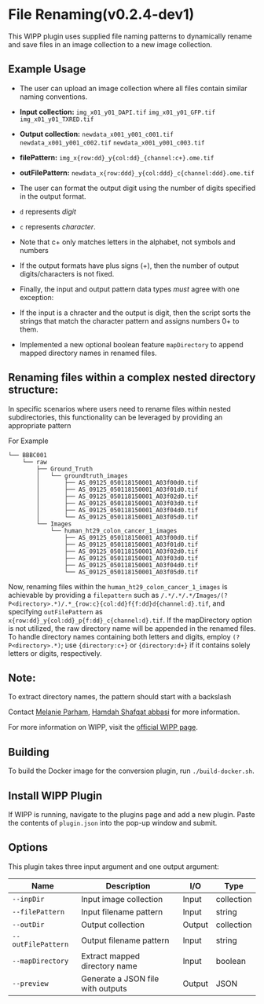 # File Renaming(v0.2.4-dev1)
This WIPP plugin uses supplied file naming patterns to dynamically
rename and save files in an image collection to a new image collection.

## Example Usage
* The user can upload an image collection where all files contain similar
naming conventions.

 * **Input collection:**
`img_x01_y01_DAPI.tif`
`img_x01_y01_GFP.tif`
`img_x01_y01_TXRED.tif`

 * **Output collection:**
`newdata_x001_y001_c001.tif`
`newdata_x001_y001_c002.tif`
`newdata_x001_y001_c003.tif`

 * **filePattern:**
`img_x{row:dd}_y{col:dd}_{channel:c+}.ome.tif`

 * **outFilePattern:**
`newdata_x{row:ddd}_y{col:ddd}_c{channel:ddd}.ome.tif`

* The user can format the output digit using the number of digits
specified in the output format.
 * `d` represents *digit*
 * `c` represents *character*.

* Note that c+ only matches letters in the alphabet, not symbols and numbers

* If the output formats have plus signs (+), then the number of output
digits/characters is not fixed.

* Finally, the input and output pattern data types *must* agree with one
exception:
 * If the input is a chracter and the output is digit,
then the script sorts the strings that match the character pattern and
assigns numbers 0+ to them.

* Implemented a new optional boolean feature `mapDirectory` to append mapped directory names in renamed files.


## Renaming files within a complex nested directory structure:
In specific scenarios where users need to rename files within nested subdirectories, this functionality can be leveraged by providing an appropriate pattern

For Example

```
└── BBBC001
    └── raw
        ├── Ground_Truth
        │   └── groundtruth_images
        │       ├── AS_09125_050118150001_A03f00d0.tif
        │       ├── AS_09125_050118150001_A03f01d0.tif
        │       ├── AS_09125_050118150001_A03f02d0.tif
        │       ├── AS_09125_050118150001_A03f03d0.tif
        │       ├── AS_09125_050118150001_A03f04d0.tif
        │       └── AS_09125_050118150001_A03f05d0.tif
        └── Images
            └── human_ht29_colon_cancer_1_images
                ├── AS_09125_050118150001_A03f00d0.tif
                ├── AS_09125_050118150001_A03f01d0.tif
                ├── AS_09125_050118150001_A03f02d0.tif
                ├── AS_09125_050118150001_A03f03d0.tif
                ├── AS_09125_050118150001_A03f04d0.tif
                └── AS_09125_050118150001_A03f05d0.tif

```

Now, renaming files within the `human_ht29_colon_cancer_1_images` is achievable by providing a `filepattern` such as `/.*/.*/.*/Images/(?P<directory>.*)/.*_{row:c}{col:dd}f{f:dd}d{channel:d}.tif`, and specifying `outFilePattern` as `x{row:dd}_y{col:dd}_p{f:dd}_c{channel:d}.tif`. If the mapDirectory option is not utilized, the raw directory name will be appended in the renamed files. To handle directory names containing both letters and digits, employ `(?P<directory>.*)`; use `{directory:c+}` or `{directory:d+}` if it contains solely letters or digits, respectively.

## Note:
To extract directory names, the pattern should start with a backslash

Contact [Melanie Parham](mailto:melanie.parham@axleinfo.com), [Hamdah Shafqat abbasi](mailto:hamdahshafqat.abbasi@nih.gov) for more
information.

For more information on WIPP, visit the
[official WIPP page](https://isg.nist.gov/deepzoomweb/software/wipp).

## Building

To build the Docker image for the conversion plugin, run
`./build-docker.sh`.

## Install WIPP Plugin

If WIPP is running, navigate to the plugins page and add a new plugin.
Paste the contents of `plugin.json` into the pop-up window and submit.

## Options

This plugin takes three input argument and one output argument:

| Name               | Description                       | I/O      | Type       |
|--------------------|-----------------------------------|----------|------------|
| `--inpDir`         | Input image collection            | Input    | collection |
| `--filePattern`    | Input filename pattern            | Input    | string     |
| `--outDir`         | Output collection                 | Output   | collection |
| `--outFilePattern` | Output filename pattern           | Input    | string     |
| `--mapDirectory`   | Extract mapped directory name     | Input    | boolean    |
| `--preview`        | Generate a JSON file with outputs | Output   | JSON       |

